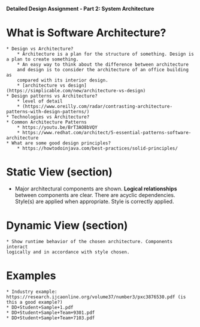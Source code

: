 **Detailed Design Assignment - Part 2: System Architecture**

# What is Software Architecture? 
    * Design vs Architecture?
        * Architecture is a plan for the structure of something. Design is a plan to create something.
        * An easy way to think about the difference between architecture
        and design is to consider the architecture of an office building as
        compared with its interior design.
        * [architecture vs design](https://simplicable.com/new/architecture-vs-design)
    * Design patterns vs Architecture?
        * level of detail
        * (https://www.oreilly.com/radar/contrasting-architecture-patterns-with-design-patterns/)
    * Technologies vs Architecture?
    * Common Architecture Patterns
        * https://youtu.be/BrT3AO8bVQY
        * https://www.redhat.com/architect/5-essential-patterns-software-architecture
    * What are some good design principles?
        * https://howtodoinjava.com/best-practices/solid-principles/

# Static View (section) 
   * Major architectural components are shown. **Logical relationships** between
   components are clear. There are acyclic dependencies. Style(s) are applied
   when appropriate. Style is correctly applied.

# Dynamic View (section)
    * Show runtime behavior of the chosen architecture. Components interact
    logically and in accordance with style chosen.

# Examples 
    * Industry example: https://research.ijcaonline.org/volume37/number3/pxc3876530.pdf (is this a good example?)
    * DD+Student+Sample+1.pdf
    * DD+Student+Sample+Team+9301.pdf
    * DD+Student+Sample+Team+7103.pdf
